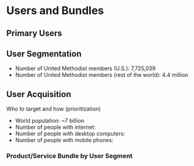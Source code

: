 # Users and Bundles

## Primary Users

## User Segmentation
* Number of United Methodist members (U.S.): 7,725,039
* Number of United Methodist members (rest of the world): 4.4 million

## User Acquisition
Who to target and how (prioritization)
* World population: ~7 billion
* Number of people with internet: 
* Number of people with desktop computers:
* Number of people with mobile phones:

### Product/Service Bundle by User Segment

